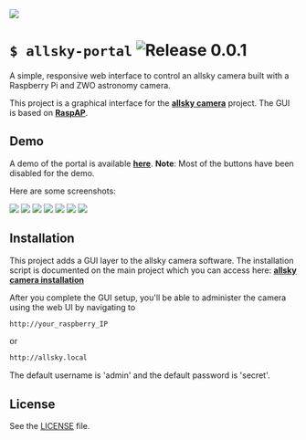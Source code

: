 ![](http://www.thomasjacquin.com/allsky-portal/images/liveview.jpg)
# `$ allsky-portal` ![Release 0.0.1](https://img.shields.io/badge/Release-0.0.1-green.svg)
A simple, responsive web interface to control an allsky camera built with a Raspberry Pi and ZWO astronomy camera.

This project is a graphical interface for the [**allsky camera**](https://github.com/thomasjacquin/allsky) project. The GUI is based on [**RaspAP**](https://github.com/billz/raspap-webgui).

## Demo
A demo of the portal is available [**here**](http://thomasjacquin.com/allsky-portal). 
**Note**: Most of the buttons have been disabled for the demo.

Here are some screenshots:

![](http://www.thomasjacquin.com/allsky-portal/screenshots/connection-info.jpg)
![](http://www.thomasjacquin.com/allsky-portal/screenshots/camera-settings.jpg)
![](http://www.thomasjacquin.com/allsky-portal/screenshots/wifi-list.jpg)
![](http://www.thomasjacquin.com/allsky-portal/screenshots/change-password.jpg)
![](http://www.thomasjacquin.com/allsky-portal/screenshots/days-list.jpg)
![](http://www.thomasjacquin.com/allsky-portal/screenshots/images-list.jpg)
![](http://www.thomasjacquin.com/allsky-portal/screenshots/system-info.jpg)

## Installation
This project adds a GUI layer to the allsky camera software. The installation script is documented on the main project which you can access here: [**allsky camera installation**](https://github.com/thomasjacquin/allsky)

After you complete the GUI setup, you'll be able to administer the camera using the web UI by navigating to
```sh
http://your_raspberry_IP
```
or
```sh
http://allsky.local
```

The default username is 'admin' and the default password is 'secret'.

## License
See the [LICENSE](./LICENSE) file.
